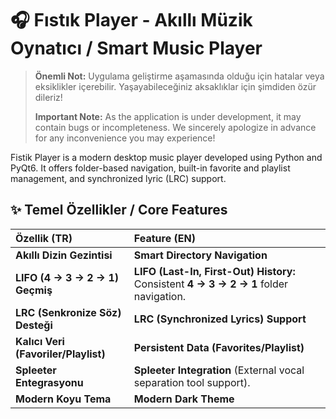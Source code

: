 # 🎧 Fıstık Player - Akıllı Müzik Oynatıcı / Smart Music Player

> **Önemli Not:** Uygulama geliştirme aşamasında olduğu için hatalar veya eksiklikler içerebilir. Yaşayabileceğiniz aksaklıklar için şimdiden özür dileriz!
>
> **Important Note:** As the application is under development, it may contain bugs or incompleteness. We sincerely apologize in advance for any inconvenience you may experience!

Fistik Player is a modern desktop music player developed using Python and PyQt6. It offers folder-based navigation, built-in favorite and playlist management, and synchronized lyric (LRC) support.

## ✨ Temel Özellikler / Core Features

| Özellik (TR) | Feature (EN) |
| :--- | :--- |
| **Akıllı Dizin Gezintisi** | **Smart Directory Navigation** |
| **LIFO (4 → 3 → 2 → 1) Geçmiş** | **LIFO (Last-In, First-Out) History:** Consistent **4 → 3 → 2 → 1** folder navigation. |
| **LRC (Senkronize Söz) Desteği** | **LRC (Synchronized Lyrics) Support** |
| **Kalıcı Veri (Favoriler/Playlist)** | **Persistent Data (Favorites/Playlist)** |
| **Spleeter Entegrasyonu** | **Spleeter Integration** (External vocal separation tool support). |
| **Modern Koyu Tema** | **Modern Dark Theme** |
